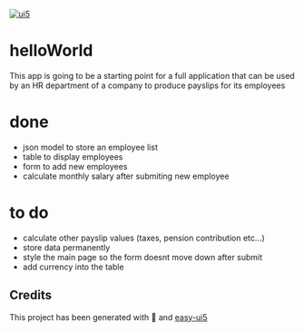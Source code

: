 [![ui5](https://www.sapspot.com/wp-content/uploads/2019/06/1-1.jpg)](https://sapui5.hana.ondemand.com/1.28.8/explored.html)
# helloWorld
This app is going to be a starting point for a full application that can be used by an HR department of a company to produce payslips for its employees

# done
- json model to store an employee list
- table to display employees
- form to add new employees
- calculate monthly salary after submiting new employee 

# to do
- calculate other payslip values (taxes, pension contribution etc...)
- store data permanently
- style the main page so the form doesnt move down after submit
- add currency into the table
 

## Credits
This project has been generated with 💙 and [easy-ui5](https://github.com/SAP)
